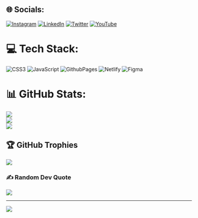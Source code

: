 
## 🌐 Socials:
[![Instagram](https://img.shields.io/badge/Instagram-%23E4405F.svg?logo=Instagram&logoColor=white)](https://instagram.com/https://www.instagram.com/khoded.kvng/) [![LinkedIn](https://img.shields.io/badge/LinkedIn-%230077B5.svg?logo=linkedin&logoColor=white)](https://linkedin.com/in/https://www.linkedin.com/in/amoo-babatunde-0ba48b184/) [![Twitter](https://img.shields.io/badge/Twitter-%231DA1F2.svg?logo=Twitter&logoColor=white)](https://twitter.com/@ItKhoded23004) [![YouTube](https://img.shields.io/badge/YouTube-%23FF0000.svg?logo=YouTube&logoColor=white)](https://youtube.com/@@amoobabatunde9699) 

# 💻 Tech Stack:
![CSS3](https://img.shields.io/badge/css3-%231572B6.svg?style=for-the-badge&logo=css3&logoColor=white) ![JavaScript](https://img.shields.io/badge/javascript-%23323330.svg?style=for-the-badge&logo=javascript&logoColor=%23F7DF1E) ![GithubPages](https://img.shields.io/badge/github%20pages-121013?style=for-the-badge&logo=github&logoColor=white) ![Netlify](https://img.shields.io/badge/netlify-%23000000.svg?style=for-the-badge&logo=netlify&logoColor=#00C7B7) ![Figma](https://img.shields.io/badge/figma-%23F24E1E.svg?style=for-the-badge&logo=figma&logoColor=white)
# 📊 GitHub Stats:
![](https://github-readme-stats.vercel.app/api?username=Khoded1&theme=dark&hide_border=false&include_all_commits=true&count_private=true)<br/>
![](https://github-readme-streak-stats.herokuapp.com/?user=Khoded1&theme=dark&hide_border=false)<br/>
![](https://github-readme-stats.vercel.app/api/top-langs/?username=Khoded1&theme=dark&hide_border=false&include_all_commits=true&count_private=true&layout=compact)

## 🏆 GitHub Trophies
![](https://github-profile-trophy.vercel.app/?username=Khoded1&theme=radical&no-frame=false&no-bg=false&margin-w=4)

### ✍️ Random Dev Quote
![](https://quotes-github-readme.vercel.app/api?type=horizontal&theme=dark)

---
[![](https://visitcount.itsvg.in/api?id=Khoded1&icon=4&color=2)](https://visitcount.itsvg.in)

<!-- Proudly created with GPRM ( https://gprm.itsvg.in ) -->
